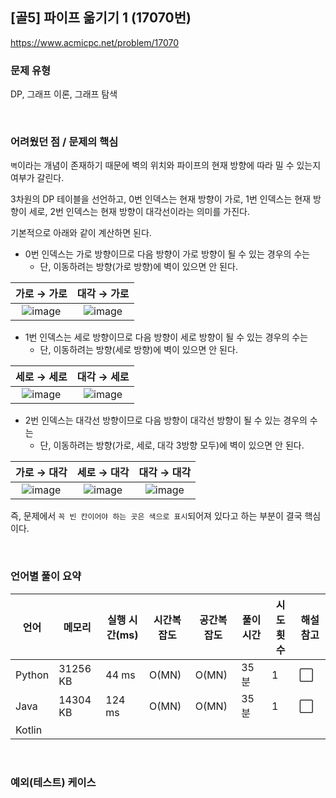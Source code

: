 ## [골5] 파이프 옮기기 1 (17070번)

https://www.acmicpc.net/problem/17070

### 문제 유형

DP, 그래프 이론, 그래프 탐색

<br>

### 어려웠던 점 / 문제의 핵심

`벽`이라는 개념이 존재하기 때문에 벽의 위치와 파이프의 현재 방향에 따라 밀 수 있는지 여부가 갈린다.

3차원의 DP 테이블을 선언하고, 0번 인덱스는 현재 방향이 가로, 1번 인덱스는 현재 방향이 세로, 2번 인덱스는 현재 방향이 대각선이라는 의미를 가진다.

기본적으로 아래와 같이 계산하면 된다.

- 0번 인덱스는 가로 방향이므로 다음 방향이 가로 방향이 될 수 있는 경우의 수는
  - 단, 이동하려는 방향(가로 방향)에 벽이 있으면 안 된다.


|                         가로 → 가로                          |                         대각 → 가로                          |
| :----------------------------------------------------------: | :----------------------------------------------------------: |
| ![image](https://github.com/siwon-park/Problem_Solving/assets/93081720/20dae70b-12ff-48a2-a89b-cc63a9534197) | ![image](https://github.com/siwon-park/Problem_Solving/assets/93081720/613d4599-e8ef-41c1-8b71-f882ffc425fd) |

- 1번 인덱스는 세로 방향이므로 다음 방향이 세로 방향이 될 수  있는 경우의 수는
  - 단, 이동하려는 방향(세로 방향)에 벽이 있으면 안 된다.

|                         세로 → 세로                          |                         대각 → 세로                          |
| :----------------------------------------------------------: | :----------------------------------------------------------: |
| ![image](https://github.com/siwon-park/Problem_Solving/assets/93081720/46e93408-49d1-4fa9-9e42-676ee12935ae) | ![image](https://github.com/siwon-park/Problem_Solving/assets/93081720/a82feccf-322c-4b41-b73a-f8b94fdd6c9f) |

- 2번 인덱스는 대각선 방향이므로 다음 방향이 대각선 방향이 될 수 있는 경우의 수는
  - 단, 이동하려는 방향(가로, 세로, 대각 3방향 모두)에 벽이 있으면 안 된다.

|                         가로 → 대각                          |                         세로 → 대각                          |                         대각 → 대각                          |
| :----------------------------------------------------------: | :----------------------------------------------------------: | :----------------------------------------------------------: |
| ![image](https://github.com/siwon-park/Problem_Solving/assets/93081720/f493a2c2-b4c2-48e1-b3a3-de0c96bd0697) | ![image](https://github.com/siwon-park/Problem_Solving/assets/93081720/4caad204-eeda-4446-8345-703383de8fa4) | ![image](https://github.com/siwon-park/Problem_Solving/assets/93081720/059451cf-695b-42b1-a7bc-1cb137f92851) |

즉, 문제에서 `꼭 빈 칸이어야 하는 곳은 색으로 표시`되어져 있다고 하는 부분이 결국 핵심이다.

<br>

### 언어별 풀이 요약

| 언어   | 메모리   | 실행 시간(ms) | 시간복잡도 | 공간복잡도 | 풀이 시간 | 시도 횟수 | 해설 참고            |
| ------ | -------- | ------------- | ---------- | ---------- | --------- | --------- | -------------------- |
| Python | 31256 KB | 44 ms         | O(MN)      | O(MN)      | 35분      | 1         | :white_large_square: |
| Java   | 14304 KB | 124 ms        | O(MN)      | O(MN)      | 35분      | 1         | :white_large_square: |
| Kotlin |          |               |            |            |           |           |                      |

<br>

### 예외(테스트) 케이스

```
```


